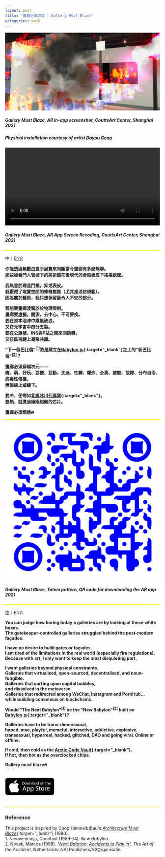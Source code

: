 ```yaml
---
layout: post
title: "畫廊必須燃燒 | Gallery Must Blaze"
categories: work
---  
```


[![圖片未顯示](/assets/gallery-must-blaze/featured.jpg "Gallery Must Blaze, AR screenshot, CouttsArt Center, Shanghai 2021")](/work/2021/04/17/gallery-must-blaze.html)

##### _Gallery Must Blaze_, AR in-app screenshot, CouttsArt Center, Shanghai 2021 
##### Physical installation courtesy of artist [Dayou Geng](http://gengdayou.art)

<video class="center" width="100%" preload controls><source src="/assets/gallery-must-blaze/demo.mp4" type="video/mp4">Video Not Loaded</video>

##### _Gallery Must Blaze_, AR App Screen Recoding, CouttsArt Center, Shanghai 2021 

<hr style="height:2px;border-width:0;color:yellow;background-color:yellow">
<a name="cn"></a> 

中｜[ENG](#eng)

**你能透過無數白盒子展覽來判斷當今畫廊有多麽無聊。**  
**那些被看門人管控下的美術館在後現代的虛假表皮下搖搖欲墜。**  

**我無意於建造門檻，抑或表皮。**  
**我厭倦了現實空間的條條框框（尤其是消防規範）。**  
**因為關於藝術，我只想保留最令人不安的部分。**  

**我想要畫廊淩駕於於物理限制。**  
**畫廊要虛擬，開源，去中心，不可替換。**  
**要在資本泡沫中乘風破浪，**  
**又在元宇宙中四分五裂。**  
**要在公眾號、INS與P站之間來回跳轉，**  
**又在區塊鏈上凝聚共識。**    

**“下一個巴比倫”<sup>[[1]](#footnote1)</sup>將是建立在[Babylon.js](https://babylonjs.com/){:target="_blank"}之上的“新巴比倫”<sup>[[2]](#footnote2)</sup>？**

**畫廊必須穿越次元——**  
**嗨、萌、好玩、耍梗、互動、沈迷、性轉、爆炸、全真、被駭、故障、分布自治、病毒性傳播，**  
**無論線上或線下。**

**要冷，便寒如[北極冰川代碼庫](https://archiveprogram.github.com/arctic-vault/){:target="_blank"}。**  
**要熱，就燙過極限超頻的芯片。**  

**畫廊必須燃燒🔥**

<hr style="height:2px;border-width:0;color:yellow;background-color:yellow">

![圖片未顯示](/assets/gallery-must-blaze/qr-code.svg "Gallery Must Blaze, Totem pattern, QR code for downloading the AR app 2021")
##### _Gallery Must Blaze, Totem pattern, QR code for downloading the AR app 2021_

<hr style="height:2px;border-width:0;color:yellow;background-color:yellow">
<a name="eng"></a>  

[中](#cn)｜ENG

**You can judge how boring today's galleries are by looking at these white boxes.**  
**The gatekeeper-controlled galleries struggled behind the post-modern façades.**  

**I have no desire to build gates or façades.**  
**I am tired of the limitations in the real world (especially fire regulations).**  
**Because with art, I only want to keep the most disquieting part.**  

**I want galleries beyond physical constraints.**   
**Galleries that virtualised, open-sourced, decentralised, and noun-fungible.**  
**Galleries that surfing upon capital bubbles,**  
**and dissolved in the metaverse.**  
**Galleries that redirected among WeChat, Instagram and PornHub...**  
**while building consensus on blockchains.**  

**Would "The Next Babylon"<sup>[[1]](#footnote1)</sup> be the "New Babylon"<sup>[[2]](#footnote2)</sup> built on [Babylon.js](https://babylonjs.com/){:target="_blank"}?**

**Galleries have to be trans-dimensional,**   
**hyped, moe, playful, memeful, interactive, addictive, explosive, transsexual, hyperreal, hacked, glitched, DAO and going viral. Online or offline.**

**If cold, then cold as the [Arctic Code Vault](https://archiveprogram.github.com/arctic-vault/){:target="_blank"}.**  
**If hot, then hot as the overclocked chips.**

**Gallery must blaze🔥**

<a href="https://apps.apple.com/am/app/gallery-must-blaze/id1560847662">
<img class="middle" src="/assets/gallery-must-blaze/download-app.png" alt="https://apps.apple.com/am/app/gallery-must-blaze/id1560847662" width="160" height="96">
</a>

<hr style="height:2px;border-width:0;color:yellow;background-color:yellow">

### Reference

This project is inspired by Coop Himmelb(l)au's *[Architecture Must Blaze](http://www.coop-himmelblau.at/architecture/philosophy/architecture-must-blaze/){:target="_blank"}* (1980).  
<a name="footnote1"></a>1. Nieuwenhuys, Constant (1959-74). *New Babylon*.  
<a name="footnote2"></a>2. Novak, Marcos (1998). *["Next Babylon: Accidents to Play in"](https://v2.nl/archive/articles/next-babylon). The Art of the Accident*. Netherlands: NAI Publishers/V2O̲rganisatie.




